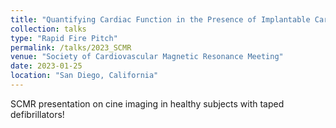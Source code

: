 ```yaml
---
title: "Quantifying Cardiac Function in the Presence of Implantable Cardioverter Defibrilators with Cardiovascular Magnetic Resonance Imaging: Evaluation in Healthy Volunteers"
collection: talks
type: "Rapid Fire Pitch"
permalink: /talks/2023_SCMR
venue: "Society of Cardiovascular Magnetic Resonance Meeting"
date: 2023-01-25
location: "San Diego, California"
---
```


SCMR presentation on cine imaging in healthy subjects with taped defibrillators!
